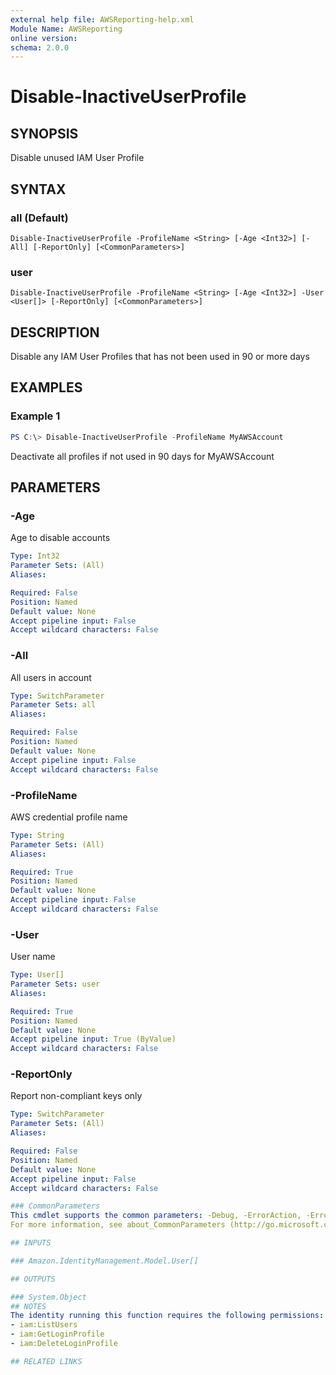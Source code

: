 ```yaml
---
external help file: AWSReporting-help.xml
Module Name: AWSReporting
online version:
schema: 2.0.0
---
```


# Disable-InactiveUserProfile

## SYNOPSIS
Disable unused IAM User Profile

## SYNTAX

### all (Default)
```
Disable-InactiveUserProfile -ProfileName <String> [-Age <Int32>] [-All] [-ReportOnly] [<CommonParameters>]
```

### user
```
Disable-InactiveUserProfile -ProfileName <String> [-Age <Int32>] -User <User[]> [-ReportOnly] [<CommonParameters>]
```

## DESCRIPTION
Disable any IAM User Profiles that has not been used in 90 or more days

## EXAMPLES

### Example 1
```powershell
PS C:\> Disable-InactiveUserProfile -ProfileName MyAWSAccount
```

Deactivate all profiles if not used in 90 days for MyAWSAccount

## PARAMETERS

### -Age
Age to disable accounts

```yaml
Type: Int32
Parameter Sets: (All)
Aliases:

Required: False
Position: Named
Default value: None
Accept pipeline input: False
Accept wildcard characters: False
```

### -All
All users in account

```yaml
Type: SwitchParameter
Parameter Sets: all
Aliases:

Required: False
Position: Named
Default value: None
Accept pipeline input: False
Accept wildcard characters: False
```

### -ProfileName
AWS credential profile name

```yaml
Type: String
Parameter Sets: (All)
Aliases:

Required: True
Position: Named
Default value: None
Accept pipeline input: False
Accept wildcard characters: False
```

### -User
User name

```yaml
Type: User[]
Parameter Sets: user
Aliases:

Required: True
Position: Named
Default value: None
Accept pipeline input: True (ByValue)
Accept wildcard characters: False
```

### -ReportOnly
Report non-compliant keys only

```yaml
Type: SwitchParameter
Parameter Sets: (All)
Aliases:

Required: False
Position: Named
Default value: None
Accept pipeline input: False
Accept wildcard characters: False

### CommonParameters
This cmdlet supports the common parameters: -Debug, -ErrorAction, -ErrorVariable, -InformationAction, -InformationVariable, -OutVariable, -OutBuffer, -PipelineVariable, -Verbose, -WarningAction, and -WarningVariable.
For more information, see about_CommonParameters (http://go.microsoft.com/fwlink/?LinkID=113216).

## INPUTS

### Amazon.IdentityManagement.Model.User[]

## OUTPUTS

### System.Object
## NOTES
The identity running this function requires the following permissions:
- iam:ListUsers
- iam:GetLoginProfile
- iam:DeleteLoginProfile

## RELATED LINKS
